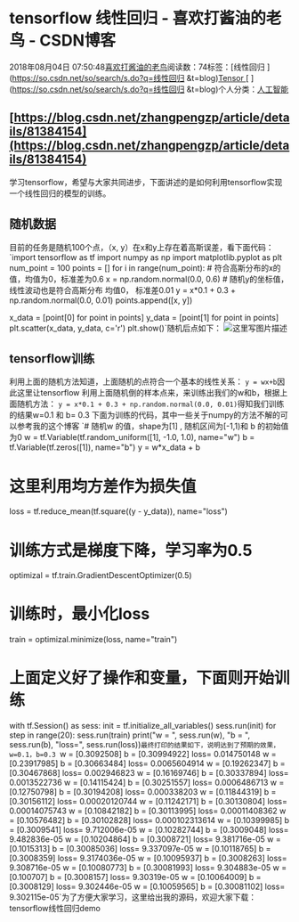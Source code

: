 
# tensorflow 线性回归 - 喜欢打酱油的老鸟 - CSDN博客


2018年08月04日 07:50:48[喜欢打酱油的老鸟](https://me.csdn.net/weixin_42137700)阅读数：74标签：[线性回归 																](https://so.csdn.net/so/search/s.do?q=线性回归 &t=blog)[Tensor																](https://so.csdn.net/so/search/s.do?q=Tensor&t=blog)[
							](https://so.csdn.net/so/search/s.do?q=线性回归 &t=blog)个人分类：[人工智能																](https://blog.csdn.net/weixin_42137700/article/category/7820233)



## [https://blog.csdn.net/zhangpengzp/article/details/81384154](https://blog.csdn.net/zhangpengzp/article/details/81384154)
学习tensorflow，希望与大家共同进步，下面讲述的是如何利用tensorflow实现一个线性回归的模型的训练。
## 随机数据
目前的任务是随机100个点，（x, y）在x和y上存在着高斯误差，看下面代码：
`import tensorflow as tf
import numpy as np
import matplotlib.pyplot as plt
num_point = 100
points = []
for i in range(num_point):
    # 符合高斯分布的x的值，均值为0，标准差为0.6
    x = np.random.normal(0.0, 0.6)
    # 随机y的坐标值，线性波动也是符合高斯分布 均值0， 标准差0.01
    y = x*0.1 + 0.3 + np.random.normal(0.0, 0.01)
    points.append([x, y])

x_data = [point[0] for point in points]
y_data = [point[1] for point in points]
plt.scatter(x_data, y_data, c='r')
plt.show()`随机后点如下：
![这里写图片描述](https://img-blog.csdn.net/201808031058492?watermark/2/text/aHR0cHM6Ly9ibG9nLmNzZG4ubmV0L3poYW5ncGVuZ3pw/font/5a6L5L2T/fontsize/400/fill/I0JBQkFCMA==/dissolve/70)
## tensorflow训练
利用上面的随机方法知道，上面随机的点符合一个基本的线性关系：
`y = wx+b`因此这里让tensorflow 利用上面随机倒的样本点来，来训练出我们的w和b，根据上面随机方法：
`y = x*0.1 + 0.3 + np.random.normal(0.0, 0.01)`得知我们训练的结果w=0.1 和 b= 0.3
下面为训练的代码，其中一些关于numpy的方法不解的可以参考我的这个博客
`# 随机w 的值，shape为[1] , 随机区间为[-1,1)和 b 的初始值为0
w = tf.Variable(tf.random_uniform([1], -1.0, 1.0), name="w")
b = tf.Variable(tf.zeros([1]), name="b")
y = w*x_data + b
# 这里利用均方差作为损失值
loss = tf.reduce_mean(tf.square((y - y_data)), name="loss")
# 训练方式是梯度下降，学习率为0.5
optimizal = tf.train.GradientDescentOptimizer(0.5)
# 训练时，最小化loss
train = optimizal.minimize(loss, name="train")
# 上面定义好了操作和变量，下面则开始训练
with tf.Session() as sess:
    init = tf.initialize_all_variables()
    sess.run(init)
    for step in range(20):
        sess.run(train)
        print("w = ", sess.run(w), "b = ", sess.run(b), "loss=", sess.run(loss))`最终打印的结果如下，说明达到了预期的效果，w=0.1，b=0.3
`w =  [0.3092508] b =  [0.30994922] loss= 0.014750148
w =  [0.23917985] b =  [0.30663484] loss= 0.0065604914
w =  [0.19262347] b =  [0.30467868] loss= 0.002946823
w =  [0.16169746] b =  [0.30337894] loss= 0.0013522736
w =  [0.14115424] b =  [0.30251557] loss= 0.0006486713
w =  [0.12750798] b =  [0.30194208] loss= 0.000338203
w =  [0.11844319] b =  [0.30156112] loss= 0.00020120744
w =  [0.11242171] b =  [0.30130804] loss= 0.00014075743
w =  [0.10842182] b =  [0.30113995] loss= 0.00011408362
w =  [0.10576482] b =  [0.30102828] loss= 0.000102313614
w =  [0.10399985] b =  [0.3009541] loss= 9.712006e-05
w =  [0.10282744] b =  [0.3009048] loss= 9.482836e-05
w =  [0.10204864] b =  [0.3008721] loss= 9.381716e-05
w =  [0.1015313] b =  [0.30085036] loss= 9.337097e-05
w =  [0.10118765] b =  [0.3008359] loss= 9.3174036e-05
w =  [0.10095937] b =  [0.3008263] loss= 9.308716e-05
w =  [0.10080773] b =  [0.30081993] loss= 9.304883e-05
w =  [0.100707] b =  [0.3008157] loss= 9.30319e-05
w =  [0.10064009] b =  [0.3008129] loss= 9.302446e-05
w =  [0.10059565] b =  [0.30081102] loss= 9.302115e-05`为了方便大家学习，这里给出我的源码，欢迎大家下载：tensorflow线性回归demo

